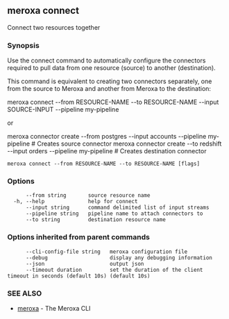 ## meroxa connect

Connect two resources together

### Synopsis

Use the connect command to automatically configure the connectors required to pull data 
from one resource (source) to another (destination).

This command is equivalent to creating two connectors separately, 
one from the source to Meroxa and another from Meroxa to the destination:

meroxa connect --from RESOURCE-NAME --to RESOURCE-NAME --input SOURCE-INPUT --pipeline my-pipeline

or

meroxa connector create --from postgres --input accounts --pipeline my-pipeline # Creates source connector
meroxa connector create --to redshift --input orders --pipeline my-pipeline # Creates destination connector


```
meroxa connect --from RESOURCE-NAME --to RESOURCE-NAME [flags]
```

### Options

```
      --from string       source resource name
  -h, --help              help for connect
      --input string      command delimited list of input streams
      --pipeline string   pipeline name to attach connectors to
      --to string         destination resource name
```

### Options inherited from parent commands

```
      --cli-config-file string   meroxa configuration file
      --debug                    display any debugging information
      --json                     output json
      --timeout duration         set the duration of the client timeout in seconds (default 10s) (default 10s)
```

### SEE ALSO

* [meroxa](meroxa.md)	 - The Meroxa CLI

